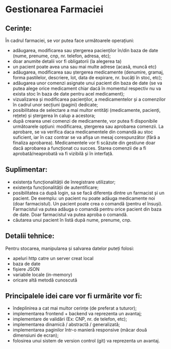 # Gestionarea Farmaciei 


## Cerințe:

În cadrul farmaciei, se vor putea face următoarele operațiuni:

- adăugarea, modificarea sau ștergerea pacienților în/din baza de date (nume, prenume, cnp, nr. telefon, adresa, etc);
- doar anumite detalii vor fi obligatorii (la alegerea ta)
- un pacient poate avea una sau mai multe adrese (acasă, muncă etc)
- adăugarea, modificarea sau ștergerea medicamente (denumire, gramaj, forma pastilelor, descriere, lot, data de expirare, nr. bucăți în stoc, etc);
- adăugarea unor comenzi asignate unui pacient din baza de date (se va putea alege orice medicament chiar dacă în momentul respectiv nu va exista stoc în baza de date pentru acel medicament);
- vizualizarea și modificarea pacienților, a medicamentelor și a comenzilor în cadrul unor secțiuni (pagini) dedicate;
- posibilitatea de selectare a mai multor entități (medicamente, pacienți, rețete) și  ștergerea în calup a acestora;
- după crearea unei comenzi de medicamente, vor putea fi disponibile următoarele opțiuni: modificarea, ștergerea sau aprobarea comenzii. La aprobare, se va verifica daca medicamentele din comandă au stoc suficient, iar în caz contrar se va afișa un mesaj corespunzător (fără a finaliza aprobarea). Medicamentele vor fi scăzute din gestiune doar dacă aprobarea a funcționat cu succes. Starea comenzii de a fi aprobată/neaprobată va fi vizibilă și în interfață.


## Suplimentar:

- existența funcționalității de înregistrare utilizator;
- existența funcționalității de autentificare;
- posibilitatea ca după login, sa se facă diferența dintre un farmacist și un pacient.
De exemplu: un pacient nu poate adăuga medicamente noi (doar farmacistul). Un pacient poate crea o comandă (pentru el însuși). Farmacistul va putea adăuga o comandă pentru orice pacient din baza de date. Doar farmacistul va putea aproba o comandă.
- căutarea unui pacient în listă după nume, prenume, cnp.


## Detalii tehnice:

Pentru stocarea, manipularea și salvarea datelor puteți folosi:
- apeluri http catre un server creat local
- baza de date
- fișiere JSON
- variabile locale (in-memory)
- oricare altă metodă cunoscută

## Principalele idei care vor fi urmărite vor fi:

- îndeplinirea a cat mai multor cerințe (de preferat a tuturor);
- implementarea frontend + backend va reprezenta un avantaj;
- implementare de validări (Ex: CNP, nr. de telefon, etc);
- implementarea dinamică / abstractă / generalizată;
- implementarea paginilor într-o manieră responsive (măcar două dimensiuni de ecran);
- folosirea unui sistem de version control (git) va reprezenta un avantaj.
